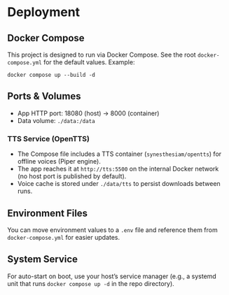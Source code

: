 # Deployment

## Docker Compose

This project is designed to run via Docker Compose. See the root `docker-compose.yml` for the default values. Example:

```
docker compose up --build -d
```

## Ports & Volumes

- App HTTP port: 18080 (host) → 8000 (container)
- Data volume: `./data:/data`

### TTS Service (OpenTTS)

- The Compose file includes a TTS container (`synesthesiam/opentts`) for offline voices (Piper engine).
- The app reaches it at `http://tts:5500` on the internal Docker network (no host port is published by default).
- Voice cache is stored under `./data/tts` to persist downloads between runs.

## Environment Files

You can move environment values to a `.env` file and reference them from `docker-compose.yml` for easier updates.

## System Service

For auto-start on boot, use your host’s service manager (e.g., a systemd unit that runs `docker compose up -d` in the repo directory).
